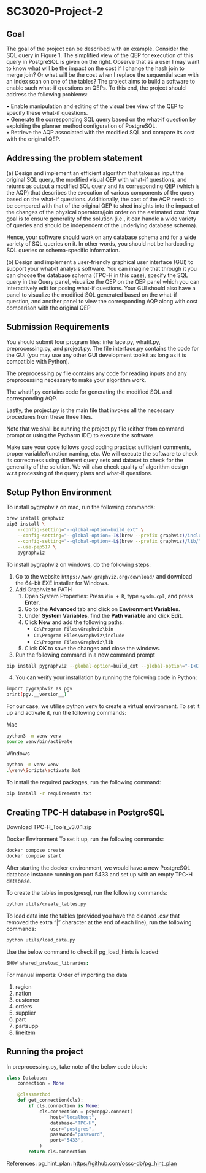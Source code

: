 # SC3020-Project-2

## Goal

The goal of the project can be described with an example. Consider the SQL query in Figure 1. The simplified view of the QEP for execution of this query in PostgreSQL is given on the right. Observe that as a user I may want to know what will be the impact on the cost if I change the hash join to merge join? Or what will be the cost when I replace the sequential scan with an index scan on one of the tables? The project aims to build a software to enable such what-if questions on QEPs. To this end, the project should address the following problems:

• Enable manipulation and editing of the visual tree view of the QEP to specify these what-if questions.  
• Generate the corresponding SQL query based on the what-if question by exploiting the planner method configuration of PostgreSQL.  
• Retrieve the AQP associated with the modified SQL and compare its cost with the original QEP.

## Addressing the problem statement

(a) Design and implement an efficient algorithm that takes as input the original SQL query, the modified visual QEP with what-if questions, and returns as output a modified SQL query and its corresponding QEP (which is the AQP) that describes the execution of various components of the query based on the what-if questions. Additionally, the cost of the AQP needs to be compared with that of the original QEP to shed insights into the impact of the changes of the physical operators/join order on the estimated cost. Your goal is to ensure generality of the solution (i.e., it can handle a wide variety of queries and should be independent of the underlying database schema).

Hence, your software should work on any database schema and for a wide variety of SQL queries on it. In other words, you should not be hardcoding SQL queries or schema-specific information.

(b) Design and implement a user-friendly graphical user interface (GUI) to support your what-if analysis software. You can imagine that through it you can choose the database schema (TPC-H in this case), specify the SQL query in the Query panel, visualize the QEP on the QEP panel which you can interactively edit for posing what-if questions. Your GUI should also have a panel to visualize the modified SQL generated based on the what-if question, and another panel to view the corresponding AQP along with cost comparison with the original QEP

## Submission Requirements

You should submit four program files: interface.py, whatif.py, preprocessing.py, and project.py.
The file interface.py contains the code for the GUI (you may use any other GUI development toolkit as long as it is compatible with Python).

The preprocessing.py file contains any code for reading inputs and any preprocessing necessary to make your algorithm work.

The whatif.py contains code for generating the modified SQL and corresponding AQP.

Lastly, the project.py is the main file that invokes all the necessary procedures from these three files.

Note that we shall be running the project.py file (either from command prompt or using the Pycharm IDE) to execute the software.

Make sure your code follows good coding practice: sufficient comments, proper variable/function naming,
etc. We will execute the software to check its correctness using different query sets and dataset to check for the generality of the solution. We will also check quality of algorithm design w.r.t processing of the query plans and what-if questions.

## Setup Python Environment

To install pygraphviz on mac, run the following commands:

```bash
brew install graphviz
pip3 install \
    --config-setting="--global-option=build_ext" \
    --config-setting="--global-option=-I$(brew --prefix graphviz)/include/" \
    --config-setting="--global-option=-L$(brew --prefix graphviz)/lib/" \
    --use-pep517 \
    pygraphviz
```

To install pygraphviz on windows, do the following steps:

1. Go to the website `https://www.graphviz.org/download/` and download the 64-bit EXE installer for Windows.
2. Add Graphviz to PATH
    1) Open System Properties: Press `Win + R`, type `sysdm.cpl`, and press **Enter**.
    2) Go to the **Advanced** tab and click on **Environment Variables**.
    3) Under **System Variables**, find the **Path variable** and click **Edit**.
    4) Click **New** and add the following paths:
       - `C:\Program Files\Graphviz\bin`
       - `C:\Program Files\Graphviz\include`
       - `C:\Program Files\Graphviz\lib`
    6) Click **OK** to save the changes and close the windows.
3. Run the following command in a new command prompt

```bash
pip install pygraphviz --global-option=build_ext --global-option="-I<C:\Program Files\Graphviz\include>" --global-option="-L<C:\Program Files\Graphviz\lib>"
```

4. You can verify your installation by running the following code in Python:

```bash
import pygraphviz as pgv
print(pgv.__version__)
```

For our case, we utilise python venv to create a virtual environment. To set it up and activate it, run the following commands:

Mac 
```bash
python3 -m venv venv
source venv/bin/activate
```

Windows
```bash
python -m venv venv
.\venv\Scripts\activate.bat
```

To install the required packages, run the following command:

```bash
pip install -r requirements.txt
```

## Creating TPC-H database in PostgreSQL

Download TPC-H_Tools_v3.0.1.zip

Docker Environment
To set it up, run the following commands:

```bash
docker compose create
docker compose start
```

After starting the docker environment, we would have a new PostgreSQL database instance running on port 5433 and set up with an empty TPC-H database.

To create the tables in postgresql, run the following commands:

```bash
python utils/create_tables.py
```

To load data into the tables (provided you have the cleaned .csv that removed the extra “|” character at the end of each line), run the following commands:

```bash
python utils/load_data.py
```

Use the below command to check if pg_load_hints is loaded:

```bash
SHOW shared_preload_libraries;
```

For manual imports:
Order of importing the data

1. region
2. nation
3. customer
4. orders
5. supplier
6. part
7. partsupp
8. lineitem

## Running the project

In preprocessing.py, take note of the below code block:

```python
class Database:
    connection = None

    @classmethod
    def get_connection(cls):
        if cls.connection is None:
            cls.connection = psycopg2.connect(
                host="localhost",
                database="TPC-H",
                user="postgres", 
                password="password", 
                port="5433",
            )
        return cls.connection
```

References:
pg_hint_plan: <https://github.com/ossc-db/pg_hint_plan>
